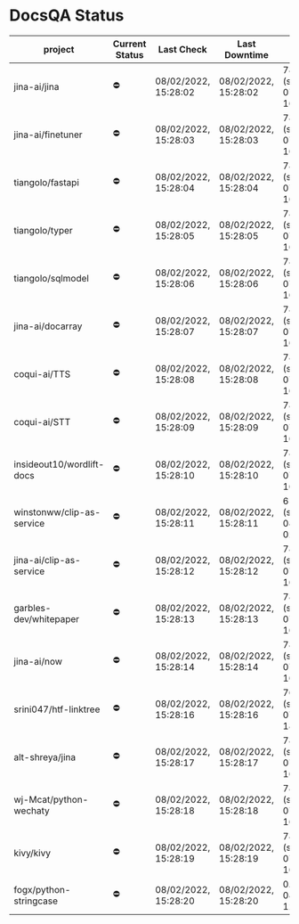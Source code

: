 # DocsQA Status

|         project         |Current Status|     Last Check     |   Last Downtime    |             % Uptime              |
|-------------------------|--------------|--------------------|--------------------|-----------------------------------|
|jina-ai/jina             |⛔️           |08/02/2022, 15:28:02|08/02/2022, 15:28:02|78.452 (since 07/29/2022, 16:38:18)|
|jina-ai/finetuner        |⛔️           |08/02/2022, 15:28:03|08/02/2022, 15:28:03|78.458 (since 07/29/2022, 16:38:18)|
|tiangolo/fastapi         |⛔️           |08/02/2022, 15:28:04|08/02/2022, 15:28:04|78.466 (since 07/29/2022, 16:38:18)|
|tiangolo/typer           |⛔️           |08/02/2022, 15:28:05|08/02/2022, 15:28:05|78.470 (since 07/29/2022, 16:38:18)|
|tiangolo/sqlmodel        |⛔️           |08/02/2022, 15:28:06|08/02/2022, 15:28:06|78.473 (since 07/29/2022, 16:38:18)|
|jina-ai/docarray         |⛔️           |08/02/2022, 15:28:07|08/02/2022, 15:28:07|78.474 (since 07/29/2022, 16:38:18)|
|coqui-ai/TTS             |⛔️           |08/02/2022, 15:28:08|08/02/2022, 15:28:08|78.477 (since 07/29/2022, 16:38:18)|
|coqui-ai/STT             |⛔️           |08/02/2022, 15:28:09|08/02/2022, 15:28:09|78.481 (since 07/29/2022, 16:38:18)|
|insideout10/wordlift-docs|⛔️           |08/02/2022, 15:28:10|08/02/2022, 15:28:10|78.485 (since 07/29/2022, 16:38:18)|
|winstonww/clip-as-service|⛔️           |08/02/2022, 15:28:11|08/02/2022, 15:28:11|61.594 (since 08/01/2022, 02:40:51)|
|jina-ai/clip-as-service  |⛔️           |08/02/2022, 15:28:12|08/02/2022, 15:28:12|78.492 (since 07/29/2022, 16:38:18)|
|garbles-dev/whitepaper   |⛔️           |08/02/2022, 15:28:13|08/02/2022, 15:28:13|78.495 (since 07/29/2022, 16:38:18)|
|jina-ai/now              |⛔️           |08/02/2022, 15:28:14|08/02/2022, 15:28:14|78.498 (since 07/29/2022, 16:38:18)|
|srini047/htf-linktree    |⛔️           |08/02/2022, 15:28:16|08/02/2022, 15:28:16|76.599 (since 07/31/2022, 18:29:28)|
|alt-shreya/jina          |⛔️           |08/02/2022, 15:28:17|08/02/2022, 15:28:17|78.502 (since 07/29/2022, 16:38:18)|
|wj-Mcat/python-wechaty   |⛔️           |08/02/2022, 15:28:18|08/02/2022, 15:28:18|78.506 (since 07/29/2022, 16:38:18)|
|kivy/kivy                |⛔️           |08/02/2022, 15:28:19|08/02/2022, 15:28:19|78.507 (since 07/29/2022, 16:38:18)|
|fogx/python-stringcase   |⛔️           |08/02/2022, 15:28:20|08/02/2022, 15:28:20|0.000 (since 08/01/2022, 12:54:44) |
